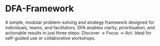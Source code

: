 # DFA-Framework
A simple, modular problem-solving and strategy framework designed for individuals, teams, and facilitators. DFA enables clarity, prioritisation, and actionable results in just three steps: Discover → Focus → Act. Ideal for self-guided use or collaborative workshops.
